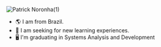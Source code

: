 <!--banner-->
![Patrick Noronha(1)](https://github.com/patricknss/patricknss/assets/78814591/be2ea233-2246-4efd-ba28-f5fb755ba474)

<!--info-->
- 🌎 I am from Brazil.
- 📕 I am seeking for new learning experiences.
- 🖥️ I'm graduating in Systems Analysis and Development
<!--info/end-->


